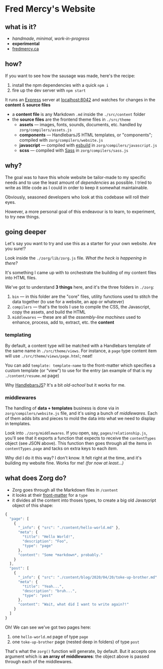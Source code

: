 # Fred Mercy's Website

## what is it?

* *handmade*, *minimal*, *work-in-progress*
* **experimental**
* [fredmercy.ca](https://fredmercy.ca)

## how?

If you want to see how the sausage was made, here's the recipe:

1. install the npm dependencies with a quick `npm i`
1. fire up the dev server with `npm start`

It runs an [Express](http://expressjs.com/) server at [localhost:8042](http://localhost:8042) and watches for changes in the **content** & **source files**

- a **content file** is any Markdown `.md` inside the `./src/content` folder
- the **source files** are the frontend theme files in `./src/theme`
  - **assets** — images, fonts, sounds, documents, etc. handled by `zorg/compilers/assets.js`
  - **components** — HandlebarsJS HTML templates, or "components"; compiled with `zorg/compilers/website.js`
  - **javascript** — compiled with [esbuild](https://esbuild.github.io) in `zorg/compilers/javascript.js`
  - **scss** — compiled with [Sass](https://sass-lang.com/dart-sass) in `zorg/compilers/sass.js`

## why?

The goal was to have this whole website be tailor-made to my specific needs and to use the least amount of _dependencies_ as possible. I tried to write as little code as I could in order to keep it somewhat maintainable.

Obviously, seasoned developers who look at this codebase will roll their eyes.

However, a more personal goal of this endeavour is to learn, to experiment, to try new things.

## going deeper

Let's say you want to try and use this as a starter for your own website. Are you sure!?

Look inside the `./zorg/lib/zorg.js` file. _What the heck is happening in there?_

It's something I came up with to orchestrate the building of my content files into HTML files.

We've got to understand **3 things** here, and it's the three folders in `./zorg`:

1. `bin` — in this folder are the "core" files, utility functions used to stitch the data together (to use for a website, an app or whatever)
2. `compilers` — that's the tools I use to compile the CSS, the Javascript, copy the assets, and build the HTML
3. `middlewares` — these are all the _assembly-line machines_ used to enhance, process, add to, extract, etc. the **content**

### templating

By default, a content type will be matched with a Handlebars template of the same name in `./src/theme/views`. For instance, a `page` type content item will use `./src/theme/views/page.html`; neat!

You can add `template: template-name` to the front-matter which specifies a custom template (or “view”) to use for the entry (an example of that is my `./content/resume.md` page)

Why [HandlebarsJS](https://handlebarsjs.com/)? It's a bit _old-school_ but it works for me.

### middlewares

The handling of **data + templates** business is done via in `zorg/compilers/website.js` file, and it's using a bunch of *middlewares*. Each of them adds bits and pieces to mold the data into what we need to display in templates.

Look into `./zorg/middlewares`. If you open, say, `pages/relationship.js`, you'll see that it exports a function that expects to receive the `contentTypes` object (see JSON above). This function then goes through all the items in `contentTypes.page` and tacks on extra keys to each *item*.

Why did I do it this way? I don't know. It felt right at the time, and it's building my website fine. Works for me! _(for now at least...)_

## what does Zorg do?

- Zorg goes through all the Markdown files in `/content`
- it looks at their [front-matter](https://www.npmjs.com/package/front-matter) for a `type`
- it divides all the content into thoses types, to create a big old Javascript object of this shape:

```js
{
  "page": [
    {
      "_info": { "src": "./content/hello-world.md" },
      "meta": {
        "title": "Hello World!",
        "description": "Foo",
        "type": "page"
      },
      "content": "Some *markdown*, probably."
    }
  ],
  "post": [
    {
      "_info": { "src": "./content/blog/2020/04/20/toke-up-brother.md" },
      "meta": {
        "title": "Yeah...",
        "description": "bruh...",
        "type": "post"
      },
      "content": "Wait, what did I want to write again?!"
    }
  ]
}
```

Oh! We can see we've got two pages here:

1. one `hello-world.md` page of type `page`
2. one `toke-up-brother` page (nested deep in folders) of type `post`

That's what the `zorg()` function will generate, by default. But it accepts one argument which is **an array of middlewares**: the object above is passed through each of the middlewares.

